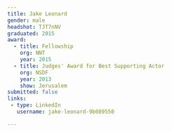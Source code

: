 ```yaml
---
title: Jake Leonard
gender: male
headshot: TJT7nNV
graduated: 2015
award: 
  - title: Fellowship
    org: NNT
    year: 2015
  - title: Judges' Award for Best Supporting Actor
    org: NSDF
    year: 2013
    show: Jerusalem
submitted: false
links:
 - type: LinkedIn
   username: jake-leonard-9b089550

---
```


